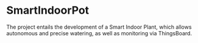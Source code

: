 # SmartIndoorPot
The project entails the development of a Smart Indoor Plant, which allows autonomous and precise watering, as well as monitoring via ThingsBoard. 
